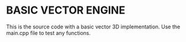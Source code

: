 # BASIC VECTOR ENGINE

This is the source code with a basic vector 3D implementation. 
Use the main.cpp file to test any functions.
